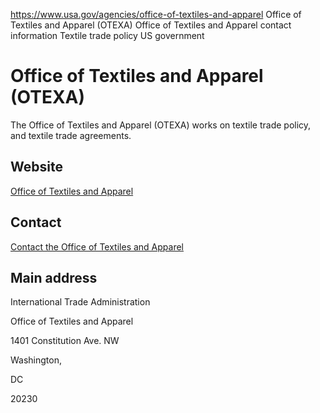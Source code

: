 

https://www.usa.gov/agencies/office-of-textiles-and-apparel
Office of Textiles and Apparel (OTEXA)
Office of Textiles and Apparel contact information
Textile trade policy US government

Office of Textiles and Apparel
(OTEXA)
======================================

The Office of Textiles and Apparel (OTEXA) works on textile trade policy, and textile trade agreements.

Website
-------

[Office of Textiles and Apparel](https://trade.gov/otexa)

Contact
-------

[Contact the Office of Textiles and Apparel](https://www.trade.gov/about-us/otexa-contact-us)

Main address
------------

International Trade Administration
  

Office of Textiles and Apparel
  

1401 Constitution Ave. NW
  

Washington,

DC

20230
